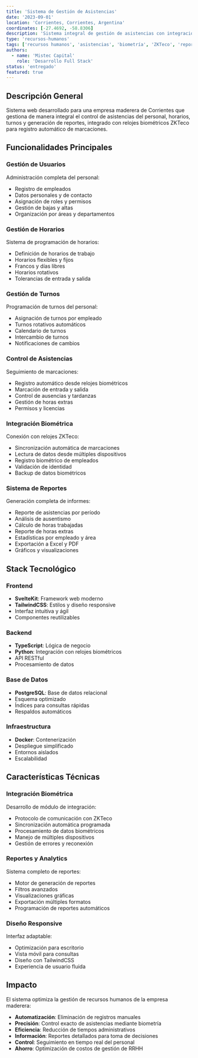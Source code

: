 ```yaml
---
title: 'Sistema de Gestión de Asistencias'
date: '2023-09-01'
location: 'Corrientes, Corrientes, Argentina'
coordinates: [-27.4692, -58.8306]
description: 'Sistema integral de gestión de asistencias con integración biométrica ZKTeco para una empresa maderera correntina.'
type: 'recursos-humanos'
tags: ['recursos humanos', 'asistencias', 'biometría', 'ZKTeco', 'reportes', 'turnos']
authors:
  - name: 'Mistec Capital'
    role: 'Desarrollo Full Stack'
status: 'entregado'
featured: true
---
```


## Descripción General

Sistema web desarrollado para una empresa maderera de Corrientes que gestiona de manera integral el control de asistencias del personal, horarios, turnos y generación de reportes, integrado con relojes biométricos ZKTeco para registro automático de marcaciones.

## Funcionalidades Principales

### Gestión de Usuarios

Administración completa del personal:
- Registro de empleados
- Datos personales y de contacto
- Asignación de roles y permisos
- Gestión de bajas y altas
- Organización por áreas y departamentos

### Gestión de Horarios

Sistema de programación de horarios:
- Definición de horarios de trabajo
- Horarios flexibles y fijos
- Francos y días libres
- Horarios rotativos
- Tolerancias de entrada y salida

### Gestión de Turnos

Programación de turnos del personal:
- Asignación de turnos por empleado
- Turnos rotativos automáticos
- Calendario de turnos
- Intercambio de turnos
- Notificaciones de cambios

### Control de Asistencias

Seguimiento de marcaciones:
- Registro automático desde relojes biométricos
- Marcación de entrada y salida
- Control de ausencias y tardanzas
- Gestión de horas extras
- Permisos y licencias

### Integración Biométrica

Conexión con relojes ZKTeco:
- Sincronización automática de marcaciones
- Lectura de datos desde múltiples dispositivos
- Registro biométrico de empleados
- Validación de identidad
- Backup de datos biométricos

### Sistema de Reportes

Generación completa de informes:
- Reporte de asistencias por período
- Análisis de ausentismo
- Cálculo de horas trabajadas
- Reporte de horas extras
- Estadísticas por empleado y área
- Exportación a Excel y PDF
- Gráficos y visualizaciones

## Stack Tecnológico

### Frontend

- **SvelteKit**: Framework web moderno
- **TailwindCSS**: Estilos y diseño responsive
- Interfaz intuitiva y ágil
- Componentes reutilizables

### Backend

- **TypeScript**: Lógica de negocio
- **Python**: Integración con relojes biométricos
- API RESTful
- Procesamiento de datos

### Base de Datos

- **PostgreSQL**: Base de datos relacional
- Esquema optimizado
- Índices para consultas rápidas
- Respaldos automáticos

### Infraestructura

- **Docker**: Contenerización
- Despliegue simplificado
- Entornos aislados
- Escalabilidad

## Características Técnicas

### Integración Biométrica

Desarrollo de módulo de integración:
- Protocolo de comunicación con ZKTeco
- Sincronización automática programada
- Procesamiento de datos biométricos
- Manejo de múltiples dispositivos
- Gestión de errores y reconexión

### Reportes y Analytics

Sistema completo de reportes:
- Motor de generación de reportes
- Filtros avanzados
- Visualizaciones gráficas
- Exportación múltiples formatos
- Programación de reportes automáticos

### Diseño Responsive

Interfaz adaptable:
- Optimización para escritorio
- Vista móvil para consultas
- Diseño con TailwindCSS
- Experiencia de usuario fluida

## Impacto

El sistema optimiza la gestión de recursos humanos de la empresa maderera:

- **Automatización**: Eliminación de registros manuales
- **Precisión**: Control exacto de asistencias mediante biometría
- **Eficiencia**: Reducción de tiempos administrativos
- **Información**: Reportes detallados para toma de decisiones
- **Control**: Seguimiento en tiempo real del personal
- **Ahorro**: Optimización de costos de gestión de RRHH
